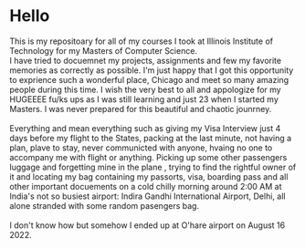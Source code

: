 # Hello
This is my repositoary for all of my courses I took at Illinois Institute of Technology for my Masters of Computer Science.
<br>I have tried to docuemnet my projects, assignments and few my favorite memories as correctly as possible. I'm just happy that I got this opportunity to exprience such a wonderful place, Chicago 
and meet so many amazing people during this time.
I wish the very best to all and appologize for my HUGEEEE fu/ks ups as I was still learning and just 23 when I started my Masters. I was never prepared for this beautiful and chaotic jounrney. <br><br> 
Everything and mean everything such as giving my Visa Interview just 4 days before my flight to the States, packing at the last minute, not having a plan, plave to stay, never communicted with anyone, hvaing no one to accompany me with flight or anything. Picking up some other passengers luggage and forgetting mine in the plane
, trying to find the rightful owner of it and locating my bag containing my passorts, visa, boarding pass and all other important docuements on a cold chilly morning around 2:00 AM at India's not so busiest airport: Indira Gandhi International Airport, Delhi, all alone stranded with some
random pasengers bag. <br><br>I don't know how
but somehow I ended up at O'hare airport on August 16 2022.
